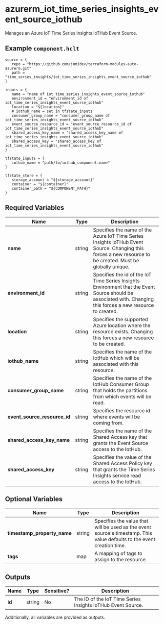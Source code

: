 # azurerm_iot_time_series_insights_event_source_iothub

Manages an Azure IoT Time Series Insights IoTHub Event Source.

## Example `component.hclt`

```hcl
source = {
   repo = "https://github.com/jumidev/terraform-modules-auto-azurerm.git" 
   path = "time_series_insights/iot_time_series_insights_event_source_iothub" 
}

inputs = {
   name = "name of iot_time_series_insights_event_source_iothub" 
   environment_id = "environment_id of iot_time_series_insights_event_source_iothub" 
   location = "${location}" 
   # iothub_name → set in tfstate_inputs
   consumer_group_name = "consumer_group_name of iot_time_series_insights_event_source_iothub" 
   event_source_resource_id = "event_source_resource_id of iot_time_series_insights_event_source_iothub" 
   shared_access_key_name = "shared_access_key_name of iot_time_series_insights_event_source_iothub" 
   shared_access_key = "shared_access_key of iot_time_series_insights_event_source_iothub" 
}

tfstate_inputs = {
   iothub_name = "path/to/iothub_component:name" 
}

tfstate_store = {
   storage_account = "${storage_account}" 
   container = "${container}" 
   container_path = "${COMPONENT_PATH}" 
}

```

## Required Variables

| Name | Type |  Description |
| ---- | --------- |  ----------- |
| **name** | string |  Specifies the name of the Azure IoT Time Series Insights IoTHub Event Source. Changing this forces a new resource to be created. Must be globally unique. | 
| **environment_id** | string |  Specifies the id of the IoT Time Series Insights Environment that the Event Source should be associated with. Changing this forces a new resource to created. | 
| **location** | string |  Specifies the supported Azure location where the resource exists. Changing this forces a new resource to be created. | 
| **iothub_name** | string |  Specifies the name of the IotHub which will be associated with this resource. | 
| **consumer_group_name** | string |  Specifies the name of the IotHub Consumer Group that holds the partitions from which events will be read. | 
| **event_source_resource_id** | string |  Specifies the resource id where events will be coming from. | 
| **shared_access_key_name** | string |  Specifies the name of the Shared Access key that grants the Event Source access to the IotHub. | 
| **shared_access_key** | string |  Specifies the value of the Shared Access Policy key that grants the Time Series Insights service read access to the IotHub. | 

## Optional Variables

| Name | Type |  Description |
| ---- | --------- |  ----------- |
| **timestamp_property_name** | string |  Specifies the value that will be used as the event source's timestamp. This value defaults to the event creation time. | 
| **tags** | map |  A mapping of tags to assign to the resource. | 



## Outputs

| Name | Type | Sensitive? | Description |
| ---- | ---- | --------- | --------- |
| **id** | string | No  | The ID of the IoT Time Series Insights IoTHub Event Source. | 

Additionally, all variables are provided as outputs.
